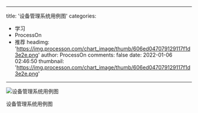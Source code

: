 
---
title: '设备管理系统用例图'
categories: 
 - 学习
 - ProcessOn
 - 推荐
headimg: 'https://img.processon.com/chart_image/thumb/606ed047079129117f1d3e2e.png'
author: ProcessOn
comments: false
date: 2022-01-06 02:46:50
thumbnail: 'https://img.processon.com/chart_image/thumb/606ed047079129117f1d3e2e.png'
---

<div>   
<img class="thumb" alt="设备管理系统用例图" src="https://img.processon.com/chart_image/thumb/606ed047079129117f1d3e2e.png" referrerpolicy="no-referrer">
<p>设备管理系统用例图</p>  
</div>
            